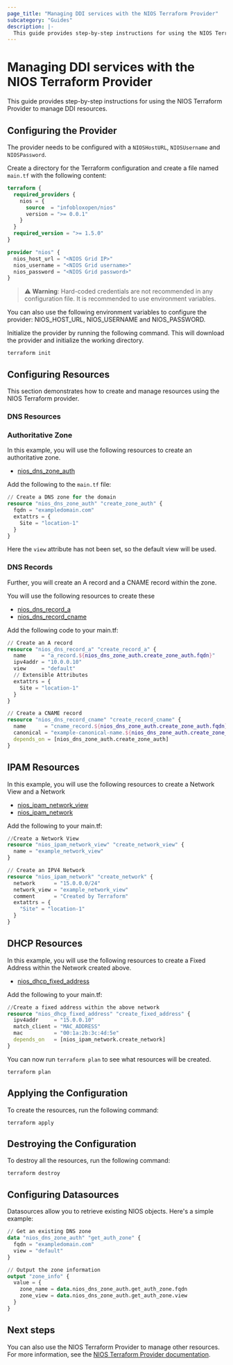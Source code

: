 ```yaml
---
page_title: "Managing DDI services with the NIOS Terraform Provider"
subcategory: "Guides"
description: |-
  This guide provides step-by-step instructions for using the NIOS Terraform Provider to manage DDI resources.
---
```


# Managing DDI services with the NIOS Terraform Provider

This guide provides step-by-step instructions for using the NIOS Terraform Provider to manage DDI resources.

## Configuring the Provider

The provider needs to be configured with a `NIOSHostURL`, `NIOSUsername` and `NIOSPassword`.

Create a directory for the Terraform configuration and create a file named `main.tf` with the following content:

````terraform
terraform {
  required_providers {
    nios = {
      source  = "infobloxopen/nios"
      version = ">= 0.0.1"
    }
  }
  required_version = ">= 1.5.0"
}

provider "nios" {
  nios_host_url = "<NIOS Grid IP>"
  nios_username = "<NIOS Grid username>"
  nios_password = "<NIOS Grid password>"
}
````

> ⚠️ **Warning**: Hard-coded credentials are not recommended in any configuration file. It is recommended to use environment variables.

You can also use the following environment variables to configure the provider: NIOS_HOST_URL, NIOS_USERNAME and NIOS_PASSWORD.

Initialize the provider by running the following command. This will download the provider and initialize the working directory.


```shell
terraform init
```

## Configuring Resources

This section demonstrates how to create and manage resources using the NIOS Terraform provider.

### DNS Resources

### Authoritative Zone

In this example, you will use the following resources to create an authoritative zone.

- [nios_dns_zone_auth](https://registry.terraform.io/providers/infobloxopen/nios/latest/docs/resources/nios_dns_zone_auth)

Add the following to the `main.tf` file:

````terraform
// Create a DNS zone for the domain
resource "nios_dns_zone_auth" "create_zone_auth" {
  fqdn = "exampledomain.com"
  extattrs = {
    Site = "location-1"
  }
}
````

Here the `view` attribute has not been set, so the default view will be used.

### DNS Records
Further, you will create an A record and a CNAME record within the zone.

You will use the following resources to create these
- [nios_dns_record_a](https://registry.terraform.io/providers/infobloxopen/nios/latest/docs/resources/nios_dns_record_a)
- [nios_dns_record_cname](https://registry.terraform.io/providers/infobloxopen/nios/latest/docs/resources/nios_dns_record_cname)

Add the following code to your main.tf:

````terraform
// Create an A record
resource "nios_dns_record_a" "create_record_a" {
  name     = "a_record.${nios_dns_zone_auth.create_zone_auth.fqdn}"
  ipv4addr = "10.0.0.10"
  view     = "default"
  // Extensible Attributes
  extattrs = {
    Site = "location-1"
  }
}

// Create a CNAME record
resource "nios_dns_record_cname" "create_record_cname" {
  name      = "cname_record.${nios_dns_zone_auth.create_zone_auth.fqdn}"
  canonical = "example-canonical-name.${nios_dns_zone_auth.create_zone_auth.fqdn}"
  depends_on = [nios_dns_zone_auth.create_zone_auth]
}
````

## IPAM Resources
In this example, you will use the following resources to create a Network View and a Network

- [nios_ipam_network_view](https://registry.terraform.io/providers/infobloxopen/nios/latest/docs/resources/nios_ipam_network_view)
- [nios_ipam_network](https://registry.terraform.io/providers/infobloxopen/nios/latest/docs/resources/nios_ipam_network)

Add the following to your main.tf:

````terraform
//Create a Network View
resource "nios_ipam_network_view" "create_network_view" {
  name = "example_network_view"
}

// Create an IPV4 Network
resource "nios_ipam_network" "create_network" {
  network      = "15.0.0.0/24"
  network_view = "example_network_view"
  comment      = "Created by Terraform"
  extattrs = {
    "Site" = "location-1"
  }
}
````

## DHCP Resources
In this example, you will use the following resources to create a Fixed Address within the Network created above. 

- [nios_dhcp_fixed_address](https://registry.terraform.io/providers/infobloxopen/nios/latest/docs/resources/nios_dhcp_fixed_address)

Add the following to your main.tf:

````terraform
//Create a fixed address within the above network
resource "nios_dhcp_fixed_address" "create_fixed_address" {
  ipv4addr     = "15.0.0.10"
  match_client = "MAC_ADDRESS"
  mac          = "00:1a:2b:3c:4d:5e"
  depends_on   = [nios_ipam_network.create_network]
}
````

You can now run `terraform plan` to see what resources will be created.

```shell
terraform plan
```

## Applying the Configuration

To create the resources, run the following command:

```shell
terraform apply
```

## Destroying the Configuration

To destroy all the resources, run the following command:

```shell
terraform destroy
```

## Configuring Datasources

Datasources allow you to retrieve existing NIOS objects. Here's a simple example:

````terraform
// Get an existing DNS zone
data "nios_dns_zone_auth" "get_auth_zone" {
  fqdn = "exampledomain.com"
  view = "default"
}

// Output the zone information
output "zone_info" {
  value = {
    zone_name = data.nios_dns_zone_auth.get_auth_zone.fqdn
    zone_view = data.nios_dns_zone_auth.get_auth_zone.view
  }
}
````

## Next steps

You can also use the NIOS Terraform Provider to manage other resources. For more information, see the [NIOS Terraform Provider documentation](https://registry.terraform.io/providers/infobloxopen/nios/latest/docs).